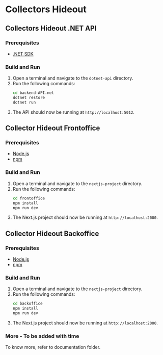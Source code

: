 # Collectors Hideout

## Collectors Hideout .NET API

### Prerequisites
- [.NET SDK](https://dotnet.microsoft.com/download)

### Build and Run
1. Open a terminal and navigate to the `dotnet-api` directory.
2. Run the following commands:
    ```bash
    cd backend-API.net
    dotnet restore
    dotnet run
    ```
3. The API should now be running at `http://localhost:5012`.

## Collector Hideout Frontoffice

### Prerequisites
- [Node.js](https://nodejs.org/)
- [npm](https://www.npmjs.com/)

### Build and Run
1. Open a terminal and navigate to the `nextjs-project` directory.
2. Run the following commands:
    ```bash
    cd frontoffice
    npm install
    npm run dev
    ```
3. The Next.js project should now be running at `http://localhost:2000`.

## Collector Hideout Backoffice

### Prerequisites
- [Node.js](https://nodejs.org/)
- [npm](https://www.npmjs.com/)

### Build and Run
1. Open a terminal and navigate to the `nextjs-project` directory.
2. Run the following commands:
    ```bash
    cd backoffice
    npm install
    npm run dev
    ```
3. The Next.js project should now be running at `http://localhost:2000`.

### More - To be added with time

To know more, refer to documentation folder.